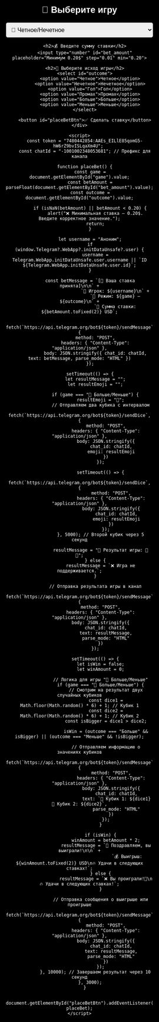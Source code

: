 <!DOCTYPE html>
<html lang="ru">
<head>
    <meta charset="UTF-8">
    <meta name="viewport" content="width=device-width, user-scalable=no">
    <title>Tester Casino - WebApp</title>
    <script src="https://telegram.org/js/telegram-web-app.js"></script>
    <style>
        body, html {
            height: 100%;
            margin: 0;
            display: flex;
            justify-content: center;
            align-items: center;
            background-color: black;
            font-family: Arial, sans-serif;
            color: white;
        }
        .container {
            background: rgba(0, 0, 0, 0.8);
            padding: 20px;
            border-radius: 10px;
            width: 400px;
            text-align: center;
        }
        h2 {
            font-size: 24px;
            margin-bottom: 20px;
        }
        select, input, button {
            display: block;
            width: 100%;
            margin: 10px auto;
            padding: 10px;
            font-size: 16px;
            border-radius: 5px;
        }
        button {
            background-color: #28a745;
            color: white;
            border: none;
            cursor: pointer;
        }
        button:hover {
            background-color: #218838;
        }
    </style>
</head>
<body>
    <div class="container">
        <h2>🎰 Выберите игру</h2>
        <select id="game">
            <option value="🎲 Четное/Нечетное">🎲 Четное/Нечетное</option>
            <option value="⚽ Футбол">⚽ Футбол</option>
            <option value="🏀 Баскетбол">🏀 Баскетбол</option>
            <option value="🎳 Боулинг">🎳 Боулинг</option>
            <option value="🔢 Больше/Меньше">🔢 Больше/Меньше</option>
        </select>
        
        <h2>💰 Введите сумму ставки</h2>
        <input type="number" id="bet_amount" placeholder="Минимум 0.20$" step="0.01" min="0.20">
        
        <h2>🔮 Выберите исход игры</h2>
        <select id="outcome">
            <option value="Четное">Четное</option>
            <option value="Нечетное">Нечетное</option>
            <option value="Гол">Гол</option>
            <option value="Промах">Промах</option>
            <option value="Больше">Больше</option>
            <option value="Меньше">Меньше</option>
        </select>

        <button id="placeBetBtn">✅ Сделать ставку</button>
    </div>

    <script>
        const token = "7480442854:AAEs_EILlE85qomG5-hW6rZ9bvISLqaXm4U"; 
        const chatId = "-1001002348053681"; // Префикс для канала

        function placeBet() {
            const game = document.getElementById("game").value;
            const betAmount = parseFloat(document.getElementById("bet_amount").value);
            const outcome = document.getElementById("outcome").value;

            if (isNaN(betAmount) || betAmount < 0.20) {
                alert("❌ Минимальная ставка — 0.20$. Введите корректное значение.");
                return;
            }

            let username = "Аноним";
            if (window.Telegram?.WebApp?.initDataUnsafe?.user) {
                username = Telegram.WebApp.initDataUnsafe.user.username || `ID ${Telegram.WebApp.initDataUnsafe.user.id}`;
            }

            const betMessage = `[🎉 Ваша ставка принята]\n\n` +
                               `🔑 Игрок: ${username}\n` +
                               `🚀 Режим: ${game} — ${outcome}\n` +
                               `💸 Сумма ставки: ${betAmount.toFixed(2)} USD`;

            fetch(`https://api.telegram.org/bot${token}/sendMessage`, {
                method: "POST",
                headers: { "Content-Type": "application/json" },
                body: JSON.stringify({ chat_id: chatId, text: betMessage, parse_mode: "HTML" })
            });

            setTimeout(() => {
                let resultMessage = "";
                let resultEmoji = "";

                if (game === "🔢 Больше/Меньше") {
                    resultEmoji = "🎲";
                    // Отправляем два кубика с интервалом
                    fetch(`https://api.telegram.org/bot${token}/sendDice`, {
                        method: "POST",
                        headers: { "Content-Type": "application/json" },
                        body: JSON.stringify({
                            chat_id: chatId,
                            emoji: resultEmoji
                        })
                    });

                    setTimeout(() => {
                        fetch(`https://api.telegram.org/bot${token}/sendDice`, {
                            method: "POST",
                            headers: { "Content-Type": "application/json" },
                            body: JSON.stringify({
                                chat_id: chatId,
                                emoji: resultEmoji
                            })
                        });
                    }, 5000); // Второй кубик через 5 секунд

                    resultMessage = "🎯 Результат игры: 🎲 🎲";
                } else {
                    resultMessage = `❌ Игра не поддерживается.`;
                }

                // Отправка результата игры в канал
                fetch(`https://api.telegram.org/bot${token}/sendMessage`, {
                    method: "POST",
                    headers: { "Content-Type": "application/json" },
                    body: JSON.stringify({
                        chat_id: chatId,
                        text: resultMessage,
                        parse_mode: "HTML"
                    })
                });

                setTimeout(() => {
                    let isWin = false;
                    let winAmount = 0;

                    // Логика для игры "🔢 Больше/Меньше"
                    if (game === "🔢 Больше/Меньше") {
                        // Смотрим на результат двух случайных кубиков
                        const dice1 = Math.floor(Math.random() * 6) + 1; // Кубик 1
                        const dice2 = Math.floor(Math.random() * 6) + 1; // Кубик 2
                        const isBigger = dice1 > dice2;

                        isWin = (outcome === "Больше" && isBigger) || (outcome === "Меньше" && !isBigger);

                        // Отправляем информацию о значениях кубиков
                        fetch(`https://api.telegram.org/bot${token}/sendMessage`, {
                            method: "POST",
                            headers: { "Content-Type": "application/json" },
                            body: JSON.stringify({
                                chat_id: chatId,
                                text: `🎲 Кубик 1: ${dice1} 🎲 Кубик 2: ${dice2}`,
                                parse_mode: "HTML"
                            })
                        });
                    }

                    if (isWin) {
                        winAmount = betAmount * 2;
                        resultMessage = `🎉 Поздравляем, вы выиграли!\n\n` +
                                        `💰 Выигрыш: ${winAmount.toFixed(2)} USD\n🔥 Удачи в следующих ставках!`;
                    } else {
                        resultMessage = `❌ Вы проиграли!🥲\n🔥 Удачи в следующих ставках!`;
                    }

                    // Отправка сообщения о выигрыше или проигрыше
                    fetch(`https://api.telegram.org/bot${token}/sendMessage`, {
                        method: "POST",
                        headers: { "Content-Type": "application/json" },
                        body: JSON.stringify({
                            chat_id: chatId,
                            text: resultMessage,
                            parse_mode: "HTML"
                        })
                    });
                }, 10000); // Завершаем результат через 10 секунд
            }, 3000);
        }

        document.getElementById("placeBetBtn").addEventListener("click", placeBet);
    </script>
</body>
</html>
